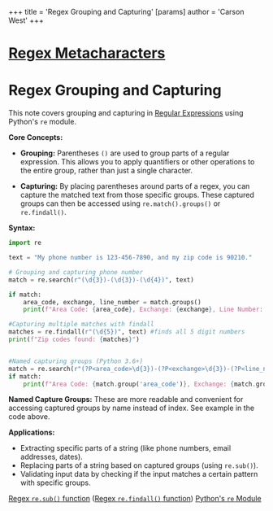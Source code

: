 +++
 title = 'Regex Grouping and Capturing'
[params]
	author = 'Carson West'
+++
# [Regex Metacharacters](./../regex-metacharacters/)
# Regex Grouping and Capturing

This note covers grouping and capturing in [Regular Expressions](./../regular-expressions/) using Python's `re` module.

**Core Concepts:**

* **Grouping:**  Parentheses `()` are used to group parts of a regular expression. This allows you to apply quantifiers or other operations to the entire group, rather than just a single character.

* **Capturing:**  By placing parentheses around parts of a regex, you can capture the matched text from those specific groups.  These captured groups can then be accessed using `re.match().groups()` or `re.findall()`.


**Syntax:**

```python
import re

text = "My phone number is 123-456-7890, and my zip code is 90210."

# Grouping and capturing phone number
match = re.search(r"(\d{3})-(\d{3})-(\d{4})", text) 

if match:
    area_code, exchange, line_number = match.groups()
    print(f"Area Code: {area_code}, Exchange: {exchange}, Line Number: {line_number}")

#Capturing multiple matches with findall
matches = re.findall(r"(\d{5})", text) #finds all 5 digit numbers
print(f"Zip codes found: {matches}")


#Named capturing groups (Python 3.6+)
match = re.search(r"(?P<area_code>\d{3})-(?P<exchange>\d{3})-(?P<line_number>\d{4})", text)
if match:
    print(f"Area Code: {match.group('area_code')}, Exchange: {match.group('exchange')}, Line Number: {match.group('line_number')}")

```

**Named Capture Groups:**  These are more readable and convenient for accessing captured groups by name instead of index.  See example in the code above.


**Applications:**

* Extracting specific parts of a string (like phone numbers, email addresses, dates).
* Replacing parts of a string based on captured groups (using `re.sub()`).
* Validating input data by checking if the input matches a certain pattern with specific groups.



[Regex `re.sub()` function](./../regex-`re.sub()`-function/)  ([Regex `re.findall()` function](./../regex-`re.findall()`-function/)) [Python's `re` Module](./../pythons-`re`-module/)
